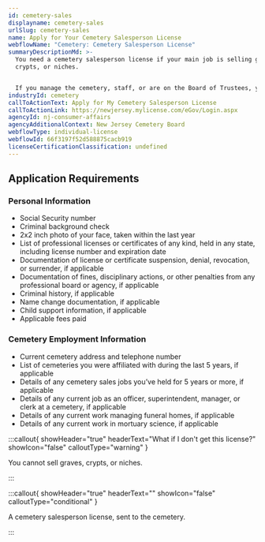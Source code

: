 ```yaml
---
id: cemetery-sales
displayname: cemetery-sales
urlSlug: cemetery-sales
name: Apply for Your Cemetery Salesperson License
webflowName: "Cemetery: Cemetery Salesperson License"
summaryDescriptionMd: >-
  You need a cemetery salesperson license if your main job is selling graves,
  crypts, or niches.


  If you manage the cemetery, staff, or are on the Board of Trustees, you don't need this license. You can sell graves, crypts, or niches without it.
industryId: cemetery
callToActionText: Apply for My Cemetery Salesperson License
callToActionLink: https://newjersey.mylicense.com/eGov/Login.aspx
agencyId: nj-consumer-affairs
agencyAdditionalContext: New Jersey Cemetery Board
webflowType: individual-license
webflowId: 66f3197f52d588875cacb919
licenseCertificationClassification: undefined
---
```


## Application Requirements

### Personal Information

- Social Security number
- Criminal background check
- 2x2 inch photo of your face, taken within the last year
- List of professional licenses or certificates of any kind, held in any state, including license number and expiration date
- Documentation of license or certificate suspension, denial, revocation, or surrender, if applicable
- Documentation of fines, disciplinary actions, or other penalties from any professional board or agency, if applicable
- Criminal history, if applicable
- Name change documentation, if applicable
- Child support information, if applicable
- Applicable fees paid

### Cemetery Employment Information

- Current cemetery address and telephone number
- List of cemeteries you were affiliated with during the last 5 years, if applicable
- Details of any cemetery sales jobs you’ve held for 5 years or more, if applicable
- Details of any current job as an officer, superintendent, manager, or clerk at a cemetery, if applicable
- Details of any current work managing funeral homes, if applicable
- Details of any current work in mortuary science, if applicable

:::callout{ showHeader="true" headerText="What if I don't get this license?" showIcon="false" calloutType="warning" }

You cannot sell graves, crypts, or niches.

:::

:::callout{ showHeader="true" headerText="" showIcon="false" calloutType="conditional" }

A cemetery salesperson license, sent to the cemetery.

:::
